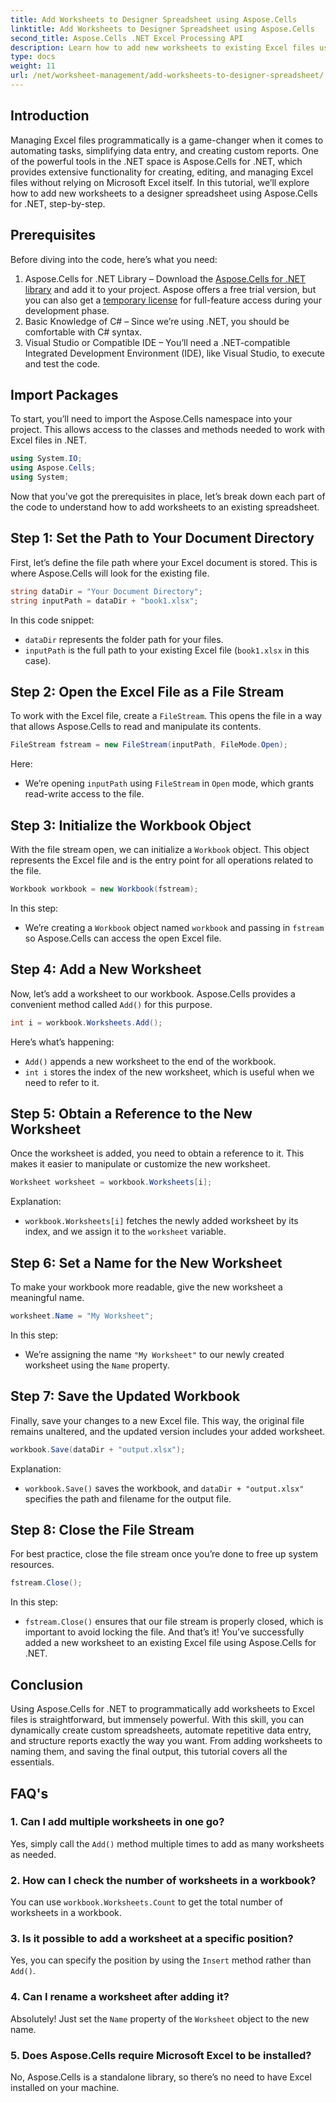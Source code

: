 ```yaml
---
title: Add Worksheets to Designer Spreadsheet using Aspose.Cells
linktitle: Add Worksheets to Designer Spreadsheet using Aspose.Cells
second_title: Aspose.Cells .NET Excel Processing API
description: Learn how to add new worksheets to existing Excel files using Aspose.Cells for .NET. A step-by-step guide with examples, FAQs, and more to simplify your coding tasks.
type: docs
weight: 11
url: /net/worksheet-management/add-worksheets-to-designer-spreadsheet/
---
```

## Introduction
Managing Excel files programmatically is a game-changer when it comes to automating tasks, simplifying data entry, and creating custom reports. One of the powerful tools in the .NET space is Aspose.Cells for .NET, which provides extensive functionality for creating, editing, and managing Excel files without relying on Microsoft Excel itself. In this tutorial, we’ll explore how to add new worksheets to a designer spreadsheet using Aspose.Cells for .NET, step-by-step.
## Prerequisites
Before diving into the code, here’s what you need:
1. Aspose.Cells for .NET Library – Download the [Aspose.Cells for .NET library](https://releases.aspose.com/cells/net/) and add it to your project. Aspose offers a free trial version, but you can also get a [temporary license](https://purchase.aspose.com/temporary-license/) for full-feature access during your development phase.
2. Basic Knowledge of C# – Since we’re using .NET, you should be comfortable with C# syntax.
3. Visual Studio or Compatible IDE – You’ll need a .NET-compatible Integrated Development Environment (IDE), like Visual Studio, to execute and test the code.
## Import Packages
To start, you’ll need to import the Aspose.Cells namespace into your project. This allows access to the classes and methods needed to work with Excel files in .NET.
```csharp
using System.IO;
using Aspose.Cells;
using System;
```
Now that you’ve got the prerequisites in place, let’s break down each part of the code to understand how to add worksheets to an existing spreadsheet.
## Step 1: Set the Path to Your Document Directory
First, let’s define the file path where your Excel document is stored. This is where Aspose.Cells will look for the existing file.
```csharp
string dataDir = "Your Document Directory";
string inputPath = dataDir + "book1.xlsx";
```
In this code snippet:
- `dataDir` represents the folder path for your files.
- `inputPath` is the full path to your existing Excel file (`book1.xlsx` in this case).
## Step 2: Open the Excel File as a File Stream
To work with the Excel file, create a `FileStream`. This opens the file in a way that allows Aspose.Cells to read and manipulate its contents.
```csharp
FileStream fstream = new FileStream(inputPath, FileMode.Open);
```
Here:
- We’re opening `inputPath` using `FileStream` in `Open` mode, which grants read-write access to the file.
## Step 3: Initialize the Workbook Object
With the file stream open, we can initialize a `Workbook` object. This object represents the Excel file and is the entry point for all operations related to the file.
```csharp
Workbook workbook = new Workbook(fstream);
```
In this step:
- We’re creating a `Workbook` object named `workbook` and passing in `fstream` so Aspose.Cells can access the open Excel file.
## Step 4: Add a New Worksheet
Now, let’s add a worksheet to our workbook. Aspose.Cells provides a convenient method called `Add()` for this purpose.
```csharp
int i = workbook.Worksheets.Add();
```
Here’s what’s happening:
- `Add()` appends a new worksheet to the end of the workbook.
- `int i` stores the index of the new worksheet, which is useful when we need to refer to it.
## Step 5: Obtain a Reference to the New Worksheet
Once the worksheet is added, you need to obtain a reference to it. This makes it easier to manipulate or customize the new worksheet.
```csharp
Worksheet worksheet = workbook.Worksheets[i];
```
Explanation:
- `workbook.Worksheets[i]` fetches the newly added worksheet by its index, and we assign it to the `worksheet` variable.
## Step 6: Set a Name for the New Worksheet
To make your workbook more readable, give the new worksheet a meaningful name.
```csharp
worksheet.Name = "My Worksheet";
```
In this step:
- We’re assigning the name `"My Worksheet"` to our newly created worksheet using the `Name` property.
## Step 7: Save the Updated Workbook
Finally, save your changes to a new Excel file. This way, the original file remains unaltered, and the updated version includes your added worksheet.
```csharp
workbook.Save(dataDir + "output.xlsx");
```
Explanation:
- `workbook.Save()` saves the workbook, and `dataDir + "output.xlsx"` specifies the path and filename for the output file.
## Step 8: Close the File Stream
For best practice, close the file stream once you’re done to free up system resources.
```csharp
fstream.Close();
```
In this step:
- `fstream.Close()` ensures that our file stream is properly closed, which is important to avoid locking the file.
And that’s it! You’ve successfully added a new worksheet to an existing Excel file using Aspose.Cells for .NET.
## Conclusion
Using Aspose.Cells for .NET to programmatically add worksheets to Excel files is straightforward, but immensely powerful. With this skill, you can dynamically create custom spreadsheets, automate repetitive data entry, and structure reports exactly the way you want. From adding worksheets to naming them, and saving the final output, this tutorial covers all the essentials.
## FAQ's
### 1. Can I add multiple worksheets in one go?
Yes, simply call the `Add()` method multiple times to add as many worksheets as needed.
### 2. How can I check the number of worksheets in a workbook?
You can use `workbook.Worksheets.Count` to get the total number of worksheets in a workbook.
### 3. Is it possible to add a worksheet at a specific position?
Yes, you can specify the position by using the `Insert` method rather than `Add()`.
### 4. Can I rename a worksheet after adding it?
Absolutely! Just set the `Name` property of the `Worksheet` object to the new name.
### 5. Does Aspose.Cells require Microsoft Excel to be installed?
No, Aspose.Cells is a standalone library, so there’s no need to have Excel installed on your machine.

